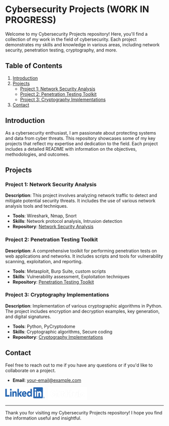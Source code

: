 # Cybersecurity Projects (WORK IN PROGRESS)

Welcome to my Cybersecurity Projects repository! Here, you'll find a collection of my work in the field of cybersecurity. Each project demonstrates my skills and knowledge in various areas, including network security, penetration testing, cryptography, and more.

## Table of Contents
1. [Introduction](#introduction)
2. [Projects](#projects)
   - [Project 1: Network Security Analysis](#project-1-network-security-analysis)
   - [Project 2: Penetration Testing Toolkit](#project-2-penetration-testing-toolkit)
   - [Project 3: Cryptography Implementations](#project-3-cryptography-implementations)
3. [Contact](#contact)

## Introduction

As a cybersecurity enthusiast, I am passionate about protecting systems and data from cyber threats. This repository showcases some of my key projects that reflect my expertise and dedication to the field. Each project includes a detailed README with information on the objectives, methodologies, and outcomes.

## Projects

### Project 1: Network Security Analysis
**Description**: This project involves analyzing network traffic to detect and mitigate potential security threats. It includes the use of various network analysis tools and techniques.

- **Tools**: Wireshark, Nmap, Snort
- **Skills**: Network protocol analysis, Intrusion detection
- **Repository**: [Network Security Analysis](https://github.com/your-username/network-security-analysis)

### Project 2: Penetration Testing Toolkit
**Description**: A comprehensive toolkit for performing penetration tests on web applications and networks. It includes scripts and tools for vulnerability scanning, exploitation, and reporting.

- **Tools**: Metasploit, Burp Suite, custom scripts
- **Skills**: Vulnerability assessment, Exploitation techniques
- **Repository**: [Penetration Testing Toolkit](https://github.com/your-username/penetration-testing-toolkit)

### Project 3: Cryptography Implementations
**Description**: Implementation of various cryptographic algorithms in Python. The project includes encryption and decryption examples, key generation, and digital signatures.

- **Tools**: Python, PyCryptodome
- **Skills**: Cryptographic algorithms, Secure coding
- **Repository**: [Cryptography Implementations](https://github.com/your-username/cryptography-implementations)

## Contact

Feel free to reach out to me if you have any questions or if you'd like to collaborate on a project.

- **Email**: [your-email@example.com](mailto:your-email@example.com)
  
<a href="https://www.linkedin.com/in/trevor-biroschik-348b50314">
   <img src="LI-Logo.png" alt="LinkedIn" width="125" height="35" style="float: left; margin-right: 10px;">
</a>
<div style="img-align: right; margin-top: 0px; margin-right: 0px;">
   <a href="https://github.com/TB-SecProjects">
      <img src="GitHub_Logo_White.png" alt="Github" width="125" height="40">
   </a>
</div>


---

Thank you for visiting my Cybersecurity Projects repository! I hope you find the information useful and insightful.
